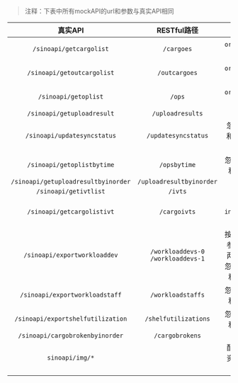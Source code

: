 > 注释：下表中所有mockAPI的url和参数与真实API相同

|               真实API               |             RESTful路径             |                           备注                            |
| :---------------------------------: | :---------------------------------: | :-------------------------------------------------------:|
|       `/sinoapi/getcargolist`       |             `/cargoes`              |                     `orderno`参数可选                   |
|     `/sinoapi/getoutcargolist`      |            `/outcargoes`            |                     `orderno`参数可选                   |
|        `/sinoapi/getoplist`         |               `/ops`                |                     `orderno`参数可选                   |
|     `/sinoapi/getuploadresult`      |          `/uploadresults`           |                                                         |
|     `/sinoapi/updatesyncstatus`     |         `/updatesyncstatus`         |                忽略了`opsn`和`status`参数                 |
|     `/sinoapi/getoplistbytime`      |            `/opsbytime`             |                 忽略了`begin`和`end`参数                  |
| `/sinoapi/getuploadresultbyinorder` |      `/uploadresultbyinorder`       |                                                          |
|        `/sinoapi/getivtlist`        |               `/ivts`               |                                                          |
|     `/sinoapi/getcargolistivt`      |            `/cargoivts`             |                  忽略了`inventoryno`参数                 |
|    `/sinoapi/exportworkloaddev`     | `/workloaddevs-0` `/workloaddevs-1` | 按照`devtype`参数分为了两个资源，忽略了`begin`和`end`参数 |
|   `/sinoapi/exportworkloadstaff`    |          `/workloadstaffs`          |                 忽略了`begin`和`end`参数                  |
|  `/sinoapi/exportshelfutilization`  |        `/shelfutilizations`         |                 忽略了`begin`和`end`参数                  |
|   `/sinoapi/cargobrokenbyinorder`   |           `/cargobrokens`           |                                                          |
|           `sinoapi/img/*`           |                                     |                  配置了静态资源提供图片                   |

